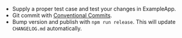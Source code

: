- Supply a proper test case and test your changes in ExampleApp.
- Git commit with [Conventional Commits](https://conventionalcommits.org/).
- Bump version and publish with `npm run release`. This will update `CHANGELOG.md` automatically.
